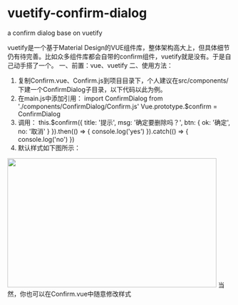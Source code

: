 # vuetify-confirm-dialog
a confirm dialog base on vuetify

vuetify是一个基于Material Design的VUE组件库，整体架构高大上，但具体细节仍有待完善。比如众多组件库都会自带的confirm组件，vuetify就是没有。于是自己动手搭了一个。
一、前置：vue、vuetify
二、使用方法：
1. 复制Confirm.vue、Confirm.js到项目目录下，个人建议在src/components/下建一个ConfirmDialog子目录，以下代码以此为例。
2. 在main.js中添加引用：
    import ConfirmDialog from './components/ConfirmDialog/Confirm.js'
    Vue.prototype.$confirm = ConfirmDialog
3. 调用：
    this.$confirm({
      title: '提示',
      msg: '确定要删除吗？',
      btn: {
        ok: '确定',
        no: '取消'
      }
    }).then(() => {
      console.log('yes')
    }).catch(() => {
      console.log('no')
    })
4. 默认样式如下图所示：
<img src="http://sulingyu.cn/wp-content/uploads/2019/03/confirm样式.jpg" alt="" width="469" height="290" class="aligncenter size-full wp-image-7350" />
当然，你也可以在Confirm.vue中随意修改样式
